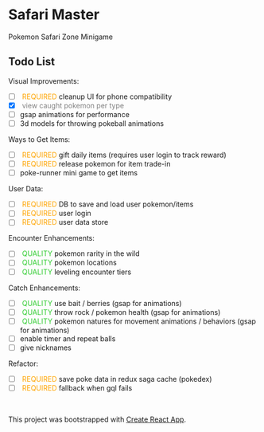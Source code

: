 # Safari Master

Pokemon Safari Zone Minigame

## Todo List

Visual Improvements:
- [ ] <font color="orange"> REQUIRED </font> cleanup UI for phone compatibility
- [X] <font color="gray"> view caught pokemon per type </font>
- [ ] gsap animations for performance
- [ ] 3d models for throwing pokeball animations

Ways to Get Items:
- [ ] <font color="orange"> REQUIRED </font> gift daily items (requires user login to track reward)
- [ ] <font color="orange"> REQUIRED </font> release pokemon for item trade-in
- [ ] poke-runner mini game to get items

User Data:
- [ ] <font color="orange"> REQUIRED </font> DB to save and load user pokemon/items
- [ ] <font color="orange"> REQUIRED </font> user login
- [ ] <font color="orange"> REQUIRED </font> user data store

Encounter Enhancements:
- [ ] <font color="limegreen"> QUALITY </font> pokemon rarity in the wild
- [ ] <font color="limegreen"> QUALITY </font> pokemon locations
- [ ] <font color="limegreen"> QUALITY </font> leveling encounter tiers

Catch Enhancements:
- [ ] <font color="limegreen"> QUALITY </font> use bait / berries (gsap for animations)
- [ ] <font color="limegreen"> QUALITY </font> throw rock / pokemon health (gsap for animations)
- [ ] <font color="limegreen"> QUALITY </font> pokemon natures for movement animations / behaviors (gsap for animations)
- [ ] enable timer and repeat balls
- [ ] give nicknames

Refactor:
- [ ] <font color="orange"> REQUIRED </font> save poke data in redux saga cache (pokedex)
- [ ] <font color="orange"> REQUIRED </font> fallback when gql fails

<br>


This project was bootstrapped with [Create React App](https://github.com/facebook/create-react-app).
